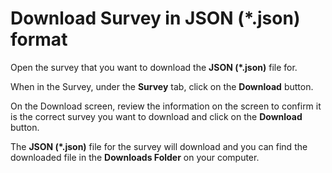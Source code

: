 # Download Survey in JSON (*.json) format

Open the survey that you want to download the **JSON (*.json)** file for.

When in the Survey, under the **Survey** tab, click on the **Download** button.

On the Download screen, review the information on the screen to confirm it is the correct survey you want to download and click on the **Download** button.

The **JSON (*.json)** file for the survey will download and you can find the downloaded file in the **Downloads Folder** on your computer.
